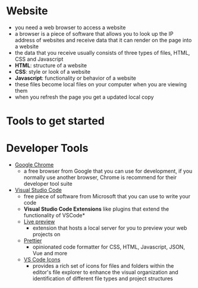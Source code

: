 # Website
- you need a web browser to access a website
- a browser is a piece of software that allows you to look up the IP address of websites and receive data that it can render on the page into a website
- the data that you receive usually consists of three types of files, HTML, CSS and Javascript
- **HTML**: structure of a website
- **CSS**: style or look of a website
- **Javascript**: functionality or behavior of a website
- these files become local files on your computer when you are viewing them
- when you refresh the page you get a updated local copy


# Tools to get started
# Developer Tools
- [Google Chrome](https://www.google.com/intl/en_uk/chrome/)
    - a free browser from Google that you can use for development, if you normally use another browser, Chrome is recommend for their developer tool suite
- [Visual Studio Code](https://code.visualstudio.com/)
    - free piece of software from Microsoft that you can use to write your code
    - **Visual Studio Code Extensions** like plugins that extend the functionality of VSCode*
    - [Live preview](https://marketplace.visualstudio.com/items?itemName=ms-vscode.live-server)
        - extension that hosts a local server for you to preview your web projects on
    - [Prettier](https://marketplace.visualstudio.com/items?itemName=esbenp.prettier-vscode)
        - opinionated code formatter for CSS, HTML, Javascript, JSON, Vue and more
    - [VS Code Icons](https://marketplace.visualstudio.com/items?itemName=vscode-icons-team.vscode-icons)
        - provides a rich set of icons for files and folders within the editor's file explorer to enhance the visual organization and identification of different file types and project structures